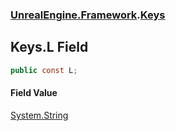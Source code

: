 ### [UnrealEngine.Framework](./UnrealEngine-Framework.md 'UnrealEngine.Framework').[Keys](./Keys.md 'UnrealEngine.Framework.Keys')
## Keys.L Field
  
```csharp
public const L;
```
#### Field Value
[System.String](https://docs.microsoft.com/en-us/dotnet/api/System.String 'System.String')  
